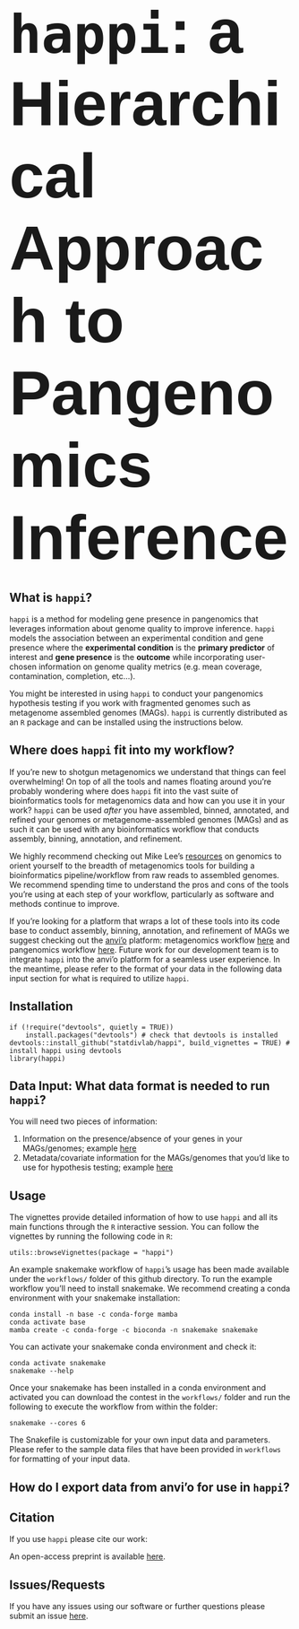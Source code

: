 
<!-- README.md is generated from README.Rmd. Please edit that file -->

# <span style="font-family:Arial; font-size:4em;"> `happi`: a **H**ierarchical **Ap**proach to **P**angenomics **I**nference</span>

## What is `happi`?

`happi` is a method for modeling gene presence in pangenomics that
leverages information about genome quality to improve inference. `happi`
models the association between an experimental condition and gene
presence where the **experimental condition** is the **primary
predictor** of interest and **gene presence** is the **outcome** while
incorporating user-chosen information on genome quality metrics
(e.g. mean coverage, contamination, completion, etc…).

You might be interested in using `happi` to conduct your pangenomics
hypothesis testing if you work with fragmented genomes such as
metagenome assembled genomes (MAGs). `happi` is currently distributed as
an `R` package and can be installed using the instructions below.

## Where does `happi` fit into my workflow?

If you’re new to shotgun metagenomics we understand that things can feel
overwhelming! On top of all the tools and names floating around you’re
probably wondering where does `happi` fit into the vast suite of
bioinformatics tools for metagenomics data and how can you use it in
your work? `happi` can be used *after* you have assembled, binned,
annotated, and refined your genomes or metagenome-assembled genomes
(MAGs) and as such it can be used with any bioinformatics workflow that
conducts assembly, binning, annotation, and refinement.

We highly recommend checking out Mike Lee’s
[resources](https://astrobiomike.github.io/genomics/) on genomics to
orient yourself to the breadth of metagenomics tools for building a
bioinformatics pipeline/workflow from raw reads to assembled genomes. We
recommend spending time to understand the pros and cons of the tools
you’re using at each step of your workflow, particularly as software and
methods continue to improve.

If you’re looking for a platform that wraps a lot of these tools into
its code base to conduct assembly, binning, annotation, and refinement
of MAGs we suggest checking out the [anvi’o](https://anvio.org)
platform: metagenomics workflow
[here](https://merenlab.org/2016/06/22/anvio-tutorial-v2/) and
pangenomics workflow
[here](https://merenlab.org/2016/11/08/pangenomics-v2/). Future work for
our development team is to integrate `happi` into the anvi’o platform
for a seamless user experience. In the meantime, please refer to the
format of your data in the following data input section for what is
required to utilize `happi`.

## Installation

    if (!require("devtools", quietly = TRUE))
        install.packages("devtools") # check that devtools is installed
    devtools::install_github("statdivlab/happi", build_vignettes = TRUE) # install happi using devtools
    library(happi)

## Data Input: What data format is needed to run `happi`?

You will need two pieces of information:

1.  Information on the presence/absence of your genes in your
    MAGs/genomes; example
    [here](https://github.com/statdivlab/happi/blob/main/workflows/TM7_genes_presence_table.csv)
2.  Metadata/covariate information for the MAGs/genomes that you’d like
    to use for hypothesis testing; example
    [here](https://github.com/statdivlab/happi/blob/main/workflows/TM7_metadata.csv)

## Usage

The vignettes provide detailed information of how to use `happi` and all
its main functions through the `R` interactive session. You can follow
the vignettes by running the following code in `R`:

    utils::browseVignettes(package = "happi")

An example snakemake workflow of `happi`’s usage has been made available
under the `workflows/` folder of this github directory. To run the
example workflow you’ll need to install snakemake. We recommend creating
a conda environment with your snakemake installation:

    conda install -n base -c conda-forge mamba
    conda activate base
    mamba create -c conda-forge -c bioconda -n snakemake snakemake

You can activate your snakemake conda environment and check it:

    conda activate snakemake
    snakemake --help

Once your snakemake has been installed in a conda environment and
activated you can download the contest in the `workflows/` folder and
run the following to execute the workflow from within the folder:

    snakemake --cores 6

The Snakefile is customizable for your own input data and parameters.
Please refer to the sample data files that have been provided in
`workflows` for formatting of your input data.

## How do I export data from anvi’o for use in `happi`?

## Citation

If you use `happi` please cite our work:

An open-access preprint is available
[here](https://www.biorxiv.org/content/10.1101/2022.04.26.489591v1.full).

## Issues/Requests

If you have any issues using our software or further questions please
submit an issue [here](https://github.com/statdivlab/happi/issues).
